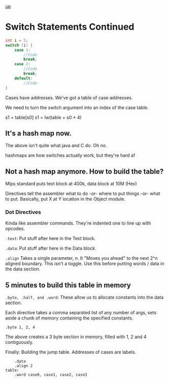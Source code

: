 [up](../index.md)

# Switch Statements Continued

```C
int i = 5;
switch (i) {
	case 1:
		//Code
		break;
	case 2:
		//Code
		break;
	default:
		//Code
}
```

Cases have addresses. We've got a table of case addresses.

We need to turn the switch argument into an index of the case table.

s1 = table[s0]
s1 = lw(table + s0 * 4)

## It's a hash map now.

The above isn't quite what java and C do. Oh no.

hashmaps are how switches actually work, but they're hard af

## Not a hash map anymore. How to build the table?

Mips standard puts text block at 400k, data block at 10M (Hex)

Directives tell the assembler what to do -or- where to put things -or- what to put.
Basically, put X at Y location in the Object module.

### Dot Directives

Kinda like assembler commands. They're indented one to line up with opcodes.

`.text`: Put stuff after here in the Text block.

`.data`: Put stuff after here in the Data block.

`.align` Takes a single parameter, n. It "Moves you ahead" to the next 2^n aligned
boundary. This isn't a toggle. Use this before putting words / data in the data section.

## 5 minutes to build this table in memory

`.byte, .half, and .word`: These allow us to allocate constants into the data section.

Each directive takes a comma separated list of any number of args, sets aside a chunk of memory
containing the specified constants.

```
.byte 1, 2, 4
```

The above creates a 3 byte section in memory, filled with 1, 2 and 4 contiguously.

Finally: Building the jump table. Addresses of cases are labels.

```
	.data
	.align 2
table:
	.word case0, case1, case2, case3
```
